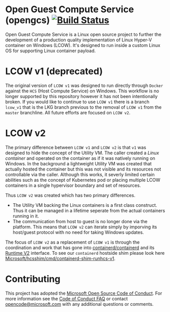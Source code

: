 
# Open Guest Compute Service (opengcs) [![Build Status](https://travis-ci.org/microsoft/opengcs.svg?branch=master)](https://travis-ci.org/Microsoft/opengcs)

Open Guest Compute Service is a Linux open source project to further the development of a production quality implementation of Linux Hyper-V container on Windows (LCOW).  It's designed to run inside a custom Linux OS for supporting Linux container payload.

# LCOW v1 (deprecated)

The original version of `LCOW v1` was designed to run directly through `Docker` against the `HCS` (Host Compute Service) on Windows. This workflow is no longer supported by this repository however it has not been intentionally broken. If you would like to continue to use `LCOW v1` there is a branch `lcow_v1` that is the LKG branch previous to the removal of `LCOW v1` from the `master` branchline. All future efforts are focused on `LCOW v2`.

# LCOW v2

The primary difference between `LCOW v1` and `LCOW v2` is that `v1` was designed to hide the concept of the Utility VM. The caller created a _Linux container_ and operated on the container as if it was natively running on Windows. In the background a lightweight Utility VM was created that actually hosted the container but this was not visible and its resources not controllable via the caller. Although this works, it severly limited certain abilities such as the concept of Kubernetes pod or placing multiple LCOW containers in a single hypervisor boundary and set of resources.

Thus `LCOW v2` was created which has two primary differences.
- The Utility VM backing the Linux containers is a first class construct. Thus it can be managed in a lifetime seperate from the actual containers running in it.
- The communication from host to guest is no longer done via the platform. This means that `LCOW v2` can iterate simply by imporving its host/guest protocol with no need for taking Windows updates.

The focus of `LCOW v2` as a replacement of `LCOW v1` is through the coordination and work that has gone into [containerd/containerd](https://github.com/containerd/containerd) and its [Runtime V2](https://github.com/containerd/containerd/tree/master/runtime/v2) interface. To see our `containerd` hostside shim please look here [Microsoft/hcsshim/cmd/containerd-shim-runhcs-v1](https://github.com/microsoft/hcsshim/tree/master/cmd/containerd-shim-runhcs-v1).

# Contributing

This project has adopted the [Microsoft Open Source Code of Conduct](https://opensource.microsoft.com/codeofconduct/). For more information see the [Code of Conduct FAQ](https://opensource.microsoft.com/codeofconduct/faq/) or contact [opencode@microsoft.com](mailto:opencode@microsoft.com) with any additional questions or comments.
